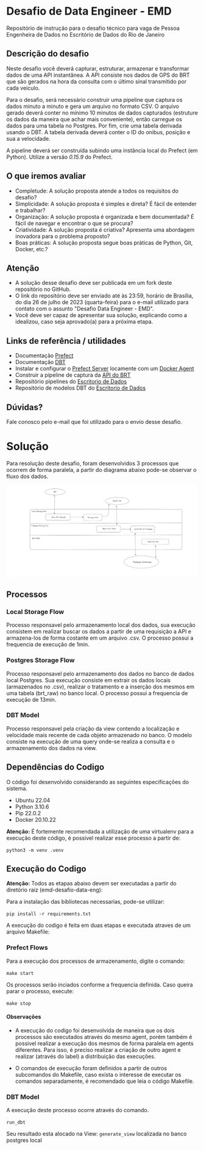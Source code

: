 # Desafio de Data Engineer - EMD

Repositório de instrução para o desafio técnico para vaga de Pessoa Engenheira de Dados no Escritório de Dados do Rio de Janeiro

## Descrição do desafio

Neste desafio você deverá capturar, estruturar, armazenar e transformar dados de uma API instantânea. A API consiste nos dados de GPS do BRT que são gerados na hora da consulta com o último sinal transmitido por cada veículo.

Para o desafio, será necessário construir uma pipeline que captura os dados minuto a minuto e gera um arquivo no formato CSV. O arquivo gerado deverá conter no mínimo 10 minutos de dados capturados (estruture os dados da maneira que achar mais conveniente), então carregue os dados para uma tabela no Postgres. Por fim, crie uma tabela derivada usando o DBT. A tabela derivada deverá conter o ID do onibus, posição e sua a velocidade.

A pipeline deverá ser construída subindo uma instância local do Prefect (em Python). Utilize a versão *0.15.9* do Prefect.

## O que iremos avaliar

- Completude: A solução proposta atende a todos os requisitos do desafio?
- Simplicidade: A solução proposta é simples e direta? É fácil de entender e trabalhar?
- Organização: A solução proposta é organizada e bem documentada? É fácil de navegar e encontrar o que se procura?
- Criatividade: A solução proposta é criativa? Apresenta uma abordagem inovadora para o problema proposto?
- Boas práticas: A solução proposta segue boas práticas de Python, Git, Docker, etc.?

## Atenção

- A solução desse desafio deve ser publicada em um fork deste repositório no GitHub.
- O link do repositório deve ser enviado até às 23:59, horário de Brasília, do dia 26 de julho de 2023 (quarta-feira) para o e-mail utilizado para contato com o assunto "Desafio Data Engineer - EMD".
- Você deve ser capaz de apresentar sua solução, explicando como a idealizou, caso seja aprovado(a) para a próxima etapa.

## Links de referência / utilidades

- Documentação [Prefect](https://docs-v1.prefect.io/)
- Documentação [DBT](https://docs.getdbt.com/docs/introduction)
- Instalar e configurar o
   [Prefect Server](https://docs.prefect.io/orchestration/getting-started/install.html)
   locamente com um [Docker Agent](https://docs.prefect.io/orchestration/agents/docker.html)
- Construir a pipeline de captura da [API do
   BRT](https://dados.mobilidade.rio/gps/brt)
- Repositório pipelines do [Escritorio de Dados](https://github.com/prefeitura-rio/pipelines)
- Repositório de modelos DBT do [Escritorio de Dados](https://github.com/prefeitura-rio/queries-datario)


## Dúvidas?

Fale conosco pelo e-mail que foi utilizado para o envio desse desafio.

# Solução

Para resolução deste desafio, foram desenvolvidos 3 processos que ocorrem de forma paralela, a partir do diagrama abaixo pode-se observar o fluxo dos dados.

![Dataflow](images/DataFlow.png)

## Processos

### Local Storage Flow

Processo responsavel pelo armazenamento local dos dados, sua execução consistem em realizar buscar os dados a partir de uma requisição a API e armazena-los de forma costante em um arquivo .csv. O processo possui a frequencia de execução de 1min.

### Postgres Storage Flow

Processo responsavel pelo armazenamento dos dados no banco de dados local Postgres. Sua execução consiste em extrair os dados locais (armazenados no .csv), realizar o tratamento e a inserção dos mesmos em uma tabela (brt_raw) no banco local. O processo possui a frequencia de execução de 13min.


### DBT Model

Processo responsavel pela criação da view contendo a localização e velocidade mais recente de cada objeto armazenado no banco. O modelo consiste na execução de uma query onde-se realiza a consulta e o armazenamento dos dados na view.

## Dependências do Codigo

O código foi desenvolvido considerando as seguintes especificações do sistema.

- Ubuntu 22.04
- Python 3.10.6
- Pip 22.0.2
- Docker 20.10.22


**Atenção:** É fortemente recomendada a utilização de uma virtualenv para a execução deste código, é possivel realizar esse processo a partir de:

`python3 -m venv .venv`

## Execução do Codigo

**Atenção:** Todos as etapas abaixo devem ser executadas a partir do diretório raiz (emd-desafio-data-eng):

Para a instalação das bibliotecas necessarias, pode-se utilizar: 

`pip install -r requirements.txt`


A execução do codigo é feita em duas etapas e executada atraves de um arquivo Makefile: 

### Prefect Flows

Para a execução dos processos de armazenamento, digite o comando:

`make start`

Os processos serão inciados conforme a frequencia definida. Caso queira parar o processo, execute:

`make stop`

#### **Observações**

- A execução do codigo foi desenvolvida de maneira que os dois processos são executados através do mesmo agent, porém também é possivel realizar a execução dos mesmos de forma paralela em agents diferentes. Para isso, é preciso realizar a criação de outro agent e realizar (através do label) a distribuição das execuções.

- O comandos de execução foram definidos a partir de outros subcomandos do Makefile, caso exista o interesse de executar os comandos separadamente, é recomendado que leia o código Makefile. 

### DBT Model

A execução deste processo ocorre através do comando.

`run_dbt`

Seu resultado esta alocado na View: `generate_view` localizada no banco postgres local
